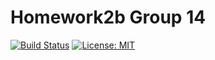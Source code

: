 # Homework2b Group 14

[![Build Status](https://travis-ci.org/ConnorS1110/CSC510_Homework2b_Group14.png?branch=main)](https://travis-ci.org/ConnorS1110/CSC510_Homework2b_Group14)
[![License: MIT](https://img.shields.io/badge/License-MIT-yellow.svg)](https://opensource.org/licenses/MIT)
